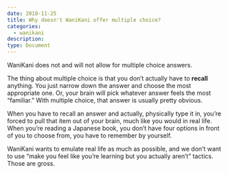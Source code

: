 ```yaml
---
date: 2018-11-25
title: Why doesn't WaniKani offer multiple choice?
categories:
  - wanikani
description:
type: Document
---
```


WaniKani does not and will not allow for multiple choice answers.

The thing about multiple choice is that you don’t actually have to **recall** anything. You just narrow down the answer and choose the most appropriate one. Or, your brain will pick whatever answer feels the most “familiar.” With multiple choice, that answer is usually pretty obvious.

When you have to recall an answer and actually, physically type it in, you’re forced to pull that item out of your brain, much like you would in real life. When you’re reading a Japanese book, you don’t have four options in front of you to choose from, you have to remember by yourself.

WaniKani wants to emulate real life as much as possible, and we don’t want to use “make you feel like you’re learning but you actually aren’t” tactics. Those are gross.

